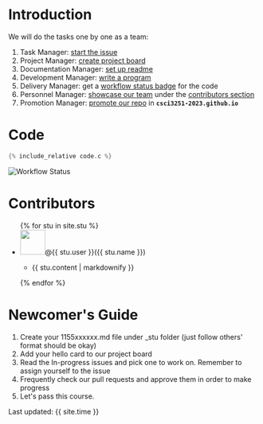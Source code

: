 # Introduction 
We will do the tasks one by one as a team:
1. Task Manager: [start the issue](https://github.com/csci3251-2023/project-team-h/issues/2)
2. Project Manager: [create project board](https://github.com/csci3251-2023/project-team-h/issues/3) 
3. Documentation Manager: [set up readme](https://github.com/csci3251-2023/project-team-h/issues/4) 
4. Development Manager: [write a program](https://github.com/csci3251-2023/project-team-h/issues/5)
5. Delivery Manager: get a [workflow status badge](https://github.com/csci3251-2023/project-team-h/issues/6) for the code
6. Personnel Manager: [showcase our team](https://github.com/csci3251-2023/project-team-h/issues/7) under the [contributors section](https://github.com/csci3251-2023/project-team-h#contributors)
7. Promotion Manager: [promote our repo](https://github.com/csci3251-2023/project-team-h/issues/8) in **`csci3251-2023.github.io`**

# Code
```c 
{% include_relative code.c %}
```
![Workflow Status](https://github.com/csci3251-2023/project-team-h/actions/workflows/c-with-make.yml/badge.svg)


# Contributors
<ul>
{% for stu in site.stu %}
  <li><img src = "{{ stu.image }}" height="50" width="50"/>@{{ stu.user }}({{ stu.name }})
      <ul>
          <li><p>{{ stu.content | markdownify }}</p></li>
      </ul>
  </li>
{% endfor %}
</ul>

# Newcomer's Guide
1) Create your 1155xxxxxx.md file under \_stu folder (just follow others' format should be okay)
2) Add your hello card to our project board
3) Read the In-progress issues and pick one to work on. Remember to assign yourself to the issue
4) Frequently check our pull requests and approve them in order to make progress
5) Let's pass this course.

Last updated: {{ site.time }}









